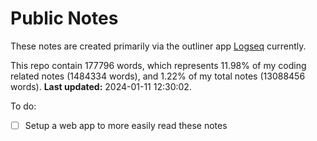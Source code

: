 # Public Notes

These notes are created primarily via the outliner app [Logseq](https://github.com/logseq/logseq) currently.

This repo contain 177796 words, which represents 11.98% of my coding related notes (1484334 words), and 1.22% of my total notes (13088456 words). **Last updated:** 2024-01-11 12:30:02. 

To do:

- [ ] Setup a web app to more easily read these notes
